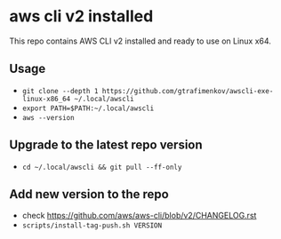 # aws cli v2 installed

This repo contains AWS CLI v2 installed and ready to use on Linux x64.

## Usage

- `git clone --depth 1 https://github.com/gtrafimenkov/awscli-exe-linux-x86_64 ~/.local/awscli`
- `export PATH=$PATH:~/.local/awscli`
- `aws --version`

## Upgrade to the latest repo version

- `cd ~/.local/awscli && git pull --ff-only`

## Add new version to the repo

- check https://github.com/aws/aws-cli/blob/v2/CHANGELOG.rst
- `scripts/install-tag-push.sh VERSION`
